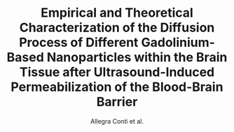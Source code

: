 ---
cat: ciel
subcat: midas
bestof: false
author: Allegra Conti et al.
title: Empirical and Theoretical Characterization of the Diffusion Process of Different Gadolinium-Based Nanoparticles within the Brain Tissue after Ultrasound-Induced Permeabilization of the Blood-Brain Barrier
journal: Contrast Media \& Molecular Imaging
year: 2019
type: article
url: https -//www.hindawi.com/journals/cmmi/2019/6341545/
doi: 10.1155/2019/6341545
---